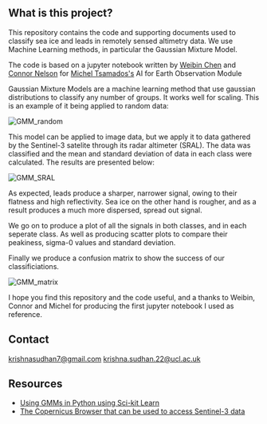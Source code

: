 ## What is this project?

This repository contains the code and supporting documents used to classify sea ice and leads in remotely sensed altimetry data. We use Machine Learning methods, in particular the Gaussian Mixture Model.

The code is based on a jupyter notebook written by [Weibin Chen](https://www.ucl.ac.uk/earth-sciences/people/research-students/weibin-chen) and [Connor Nelson](https://www.ucl.ac.uk/earth-sciences/people/research-students/connor-nelson) for [Michel Tsamados's](https://www.ucl.ac.uk/earth-sciences/people/academic/dr-michel-tsamados) AI for Earth Observation Module

Gaussian Mixture Models are a machine learning method that use gaussian distributions to classify any number of groups. It works well for scaling. This is an example of it being applied to random data:

![GMM_random](https://github.com/user-attachments/assets/a32303d7-1152-426a-b36f-88a149b67c22)

This model can be applied to image data, but we apply it to data gathered by the Sentinel-3 satelite through its radar altimeter (SRAL). The data was classified and the mean and standard deviation of data in each class were calculated. The results are presented below:

![GMM_SRAL](https://github.com/user-attachments/assets/ee530f8d-4f73-4226-b3e1-766b26709c3f)

As expected, leads produce a sharper, narrower signal, owing to their flatness and high reflectivity. Sea ice on the other hand is rougher, and as a result produces a much more dispersed, spread out signal.

We go on to produce a plot of all the signals in both classes, and in each seperate class. As well as producing scatter plots to compare their peakiness, sigma-0 values and standard deviation.

Finally we produce a confusion matrix to show the success of our classificiations.

![GMM_matrix](https://github.com/user-attachments/assets/a81b3374-3960-44e3-a0e9-b9f76a8179b1)

I hope you find this repository and the code useful, and a thanks to Weibin, Connor and Michel for producing the first jupyter notebook I used as reference.

## Contact

krishnasudhan7@gmail.com
krishna.sudhan.22@ucl.ac.uk

## Resources

* [Using GMMs in Python using Sci-kit Learn](https://scikit-learn.org/stable/modules/mixture.html)
* [The Copernicus Browser that can be used to access Sentinel-3 data](https://browser.dataspace.copernicus.eu/)


